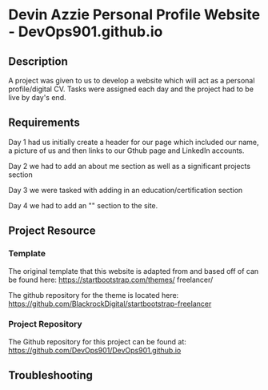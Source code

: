 # Devin Azzie Personal Profile Website - DevOps901.github.io

## Description 
A project was given to us to develop a website which will act as a personal profile/digital CV. Tasks were assigned each day and the project had to be live by day's end.

## Requirements
Day 1 had us initially create a header for our page which included our name, a picture of us and then links to our Gthub page and LinkedIn accounts. 

Day 2 we had to add an about me section as well as a significant projects section

Day 3 we were tasked with adding in an education/certification section

Day 4 we had to add an "" section to the site.

## Project Resource
### Template
The original template that this website is adapted from and based off of can be found here: https://startbootstrap.com/themes/
freelancer/

The github repository for the theme is located here: https://github.com/BlackrockDigital/startbootstrap-freelancer

### Project Repository
The Github repository for this project can be found at: https://github.com/DevOps901/DevOps901.github.io

## Troubleshooting


